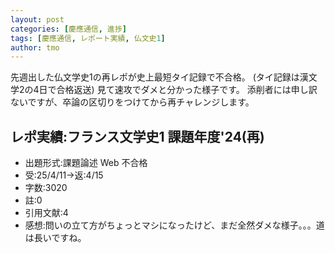 ```yaml
---
layout: post
categories: [慶應通信, 進捗]
tags: [慶應通信, レポート実績, 仏文史1]
author: tmo
---
```

先週出した仏文学史1の再レポが史上最短タイ記録で不合格。
(タイ記録は漢文学2の4日で合格返送)
見て速攻でダメと分かった様子です。
添削者には申し訳ないですが、卒論の区切りをつけてから再チャレンジします。

## レポ実績:フランス文学史1 課題年度'24(再)
* 出題形式:課題論述 Web 不合格
* 受:25/4/11→返:4/15
* 字数:3020
* 註:0
* 引用文献:4
* 感想:問いの立て方がちょっとマシになったけど、まだ全然ダメな様子。。。道は長いですね。